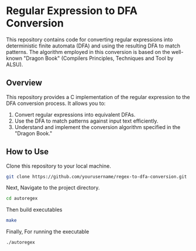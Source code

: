 # Regular Expression to DFA Conversion

This repository contains code for converting regular expressions into deterministic finite automata (DFA) and using the resulting DFA to match patterns. The algorithm employed in this conversion is based on the well-known "Dragon Book" (Compilers Principles, Techniques and Tool by ALSU).

## Overview
This repository provides a C implementation of the regular expression to the DFA conversion process. It allows you to:

1. Convert regular expressions into equivalent DFAs.
2. Use the DFA to match patterns against input text efficiently.
3. Understand and implement the conversion algorithm specified in the "Dragon Book."

## How to Use
Clone this repository to your local machine.
```bash
git clone https://github.com/yourusername/regex-to-dfa-conversion.git
```
Next, Navigate to the project directory.
```bash
cd autoregex
```
Then build executables
```bash
make
```
Finally, For running the executable
```bash
./autoregex
```
